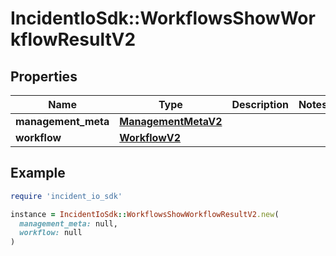 # IncidentIoSdk::WorkflowsShowWorkflowResultV2

## Properties

| Name | Type | Description | Notes |
| ---- | ---- | ----------- | ----- |
| **management_meta** | [**ManagementMetaV2**](ManagementMetaV2.md) |  |  |
| **workflow** | [**WorkflowV2**](WorkflowV2.md) |  |  |

## Example

```ruby
require 'incident_io_sdk'

instance = IncidentIoSdk::WorkflowsShowWorkflowResultV2.new(
  management_meta: null,
  workflow: null
)
```

